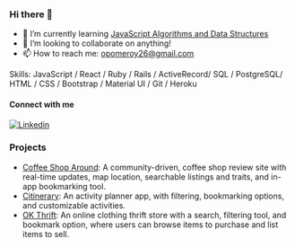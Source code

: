 ### Hi there 👋

<!--
**opomeroy26/opomeroy26** is a ✨ _special_ ✨ repository because its `README.md` (this file) appears on your GitHub profile.
-->

- 🌱 I’m currently learning [JavaScript Algorithms and Data Structures](https://www.udemy.com/course/js-algorithms-and-data-structures-masterclass/)
- 👯 I’m looking to collaborate on anything!
- 📫 How to reach me: opomeroy26@gmail.com

Skills: JavaScript / React / Ruby / Rails / ActiveRecord/ SQL / PostgreSQL/ HTML / CSS / Bootstrap / Material UI / Git / Heroku 

#### Connect with me
<a href="https://www.linkedin.com/in/olivia-pomeroy/">
  <img
    alt="Linkedin"
    src="https://img.shields.io/badge/LinkedIn-0077B5?style=for-the-badge&logo=linkedin&logoColor=white"
  />
</a>

### Projects
- [Coffee Shop Around](https://github.com/opomeroy26/Coffee-Shop-Around): A community-driven, coffee shop review site with real-time updates, map location, searchable listings and traits, and in-app bookmarking tool.
- [Citinerary](https://github.com/opomeroy26/Citinerary): An activity planner app, with filtering, bookmarking options, and customizable activities. 
- [OK Thrift](https://github.com/opomeroy26/OK-Thrift): An online clothing thrift store with a search, filtering tool, and bookmark option, where users can browse items to purchase and list items to sell. 
